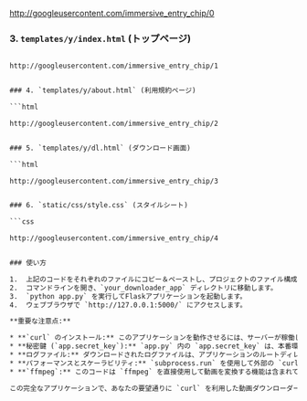 http://googleusercontent.com/immersive_entry_chip/0


### 3. `templates/y/index.html` (トップページ)

```html

http://googleusercontent.com/immersive_entry_chip/1


### 4. `templates/y/about.html` (利用規約ページ)

```html

http://googleusercontent.com/immersive_entry_chip/2


### 5. `templates/y/dl.html` (ダウンロード画面)

```html

http://googleusercontent.com/immersive_entry_chip/3


### 6. `static/css/style.css` (スタイルシート)

```css

http://googleusercontent.com/immersive_entry_chip/4


### 使い方

1.  上記のコードをそれぞれのファイルにコピー＆ペーストし、プロジェクトのファイル構成に従って保存します。
2.  コマンドラインを開き、`your_downloader_app` ディレクトリに移動します。
3.  `python app.py` を実行してFlaskアプリケーションを起動します。
4.  ウェブブラウザで `http://127.0.0.1:5000/` にアクセスします。

**重要な注意点:**

* **`curl` のインストール:** このアプリケーションを動作させるには、サーバーが稼働している環境に **`curl` コマンドがインストールされており、システムのPATHが通っている必要があります。**
* **秘密鍵 (`app.secret_key`):** `app.py` 内の `app.secret_key` は、本番環境でデプロイする前に必ず強力なランダムな文字列に変更してください。
* **ログファイル:** ダウンロードされたログファイルは、アプリケーションのルートディレクトリ直下の `downloads` フォルダに保存されます。
* **パフォーマンスとスケーラビリティ:** `subprocess.run` を使用して外部の `curl` コマンドを呼び出す方法は、Pythonの組み込みライブラリ (`requests`など) を使用するよりもオーバーヘッドが大きくなる可能性があります。高負荷な環境や大規模なアプリケーションでは、パフォーマンスとスケーラビリティの最適化を検討する必要があります。
* **`ffmpeg`:** このコードは `ffmpeg` を直接使用して動画を変換する機能は含まれていません。`curl` を使って動画の直接URLを取得し、それをクライアント側で再生・ダウンロードすることを目的としています。もしサーバー側で動画の変換が必要な場合は、`app.py` 内に `ffmpeg` コマンドを実行するロジックを追加する必要があります。

この完全なアプリケーションで、あなたの要望通りに `curl` を利用した動画ダウンローダーが動作するはずです。
